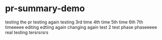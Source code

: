 # pr-summary-demo
testing the pr
testing again
testing 3rd time
4th time
5th time
6th
7th timeeeee editing
edtiing again
changing
again
test 2
test phase
phaseeeee
real testing
tersrsrsrs
